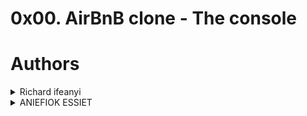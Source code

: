 # 0x00. AirBnB clone - The console

# Authors
<details><summary>Richard ifeanyi
<details><summary>ANIEFIOK ESSIET
</summary>

